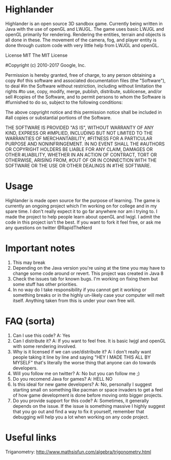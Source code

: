 # Highlander
Highlander is an open source 3D sandbox game. Currently being written in Java with the use of openGL and LWJGL. The game uses basic LWJGL and openGL primarily for rendering. Rendering the entities, terrain and objects is all done in these. The movement of the camera, fog, and player entity is done through custom code with very little help from LWJGL and openGL.

License 
MIT
The MIT License

#Copyright (c) 2010-2017 Google, Inc. 

Permission is hereby granted, free of charge, to any person obtaining a copy
#of this software and associated documentation files (the "Software"), to deal
#in the Software without restriction, including without limitation the rights
#to use, copy, modify, merge, publish, distribute, sublicense, and/or sell
#copies of the Software, and to permit persons to whom the Software is
#furnished to do so, subject to the following conditions:

The above copyright notice and this permission notice shall be included in
#all copies or substantial portions of the Software.

THE SOFTWARE IS PROVIDED "AS IS", WITHOUT WARRANTY OF ANY KIND, EXPRESS OR
#IMPLIED, INCLUDING BUT NOT LIMITED TO THE WARRANTIES OF MERCHANTABILITY,
#FITNESS FOR A PARTICULAR PURPOSE AND NONINFRINGEMENT. IN NO EVENT SHALL THE
#AUTHORS OR COPYRIGHT HOLDERS BE LIABLE FOR ANY CLAIM, DAMAGES OR OTHER
#LIABILITY, WHETHER IN AN ACTION OF CONTRACT, TORT OR OTHERWISE, ARISING FROM,
#OUT OF OR IN CONNECTION WITH THE SOFTWARE OR THE USE OR OTHER DEALINGS IN
#THE SOFTWARE.

# Usage
Highlander is made open source for the purpose of learning. The game is currently an ongoing project which I'm working on for college and in my spare time. I don't really expect it to go far anywhere nor am i trying to. I made the project to help people learn about openGL and lwjgl. I admit the code in this project isn't the best. If you want to fork it feel free, or ask me any questions on twitter @RapidTheNerd

# Important notes
1) This may break
2) Depending on the Java version you're using at the time you may have to change some code around or revert. This project was created in Java 8
3) Check the issues tab for known bugs. I'm working on fixing them but some stuff has other priorities.
4) In no way do I take responsibility if you cannot get it working or something breaks or in the highly un-likely case your computer will melt itself. Anything taken from this is under your own free will.

# FAQ (sorta) 
1) Can I use this code? A: Yes
2) Can I distribute it? A: If you want to feel free. It is basic lwjgl and openGL with some rendering involved.
3) Why is it licensed if we can use/distribute it? A: I don't really want people taking it line by line and saying "HEY I MADE THIS ALL BY MYSELF" that's literally the worse thing that anyone can do towards developers.
4) Will you follow me on twitter? A: No but you can follow me ;)
5) Do you recomend Java for games? A: HELL NO
6) Is this ideal for new game developers? A: No, personally I suggest starting small on something like pacman or space invaders to get a feel of how game development is done before moving onto bigger projects.
7) Do you provide support for this code? A: Sometimes, it generally depends on the issue. If the issue is something massive I highly suggest that you go out and find a way to fix it yourself, remember that debugging will help you a lot when working on any code project.

# Useful links
Triganometry: http://www.mathsisfun.com/algebra/trigonometry.html

